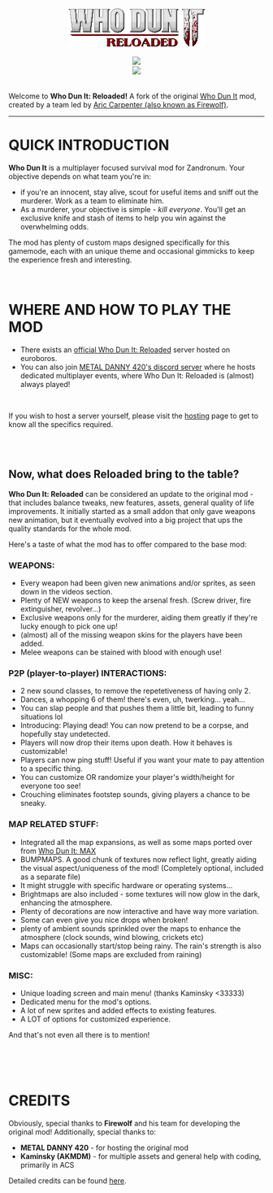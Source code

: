 <div align="center">
	<img src="https://github.com/Dox778/WhoDunIt-Reloaded/blob/main/files/logo.png?raw=true" />
  </br></br>
	<a href="https://discord.gg/b7rH9B3dyN"><img src="https://img.shields.io/badge/Join%20our%20Discord!-0470db" /></a>
  </br>
	<a href="https://www.youtube.com/channel/UCgJIxIKISlTrWJm9zlWEFkA"><img src="https://img.shields.io/badge/Youtube%20channel-db0404" /></a>
  </br></br>
</div>

Welcome to <b>Who Dun It: Reloaded!</b> A fork of the original [Who Dun It](https://doomwiki.org/wiki/Who_Dun_It) mod, created by a team led by [Aric Carpenter (also known as Firewolf)](https://doomwiki.org/wiki/Aric_Carpenter_(Firewolf)).

<hr>

# QUICK INTRODUCTION

<b>Who Dun It</b> is a multiplayer focused survival mod for Zandronum. Your objective depends on what team you're in: 
- if you're an innocent, stay alive, scout for useful items and sniff out the murderer. Work as a team to eliminate him.
- As a murderer, your objective is simple - <i>kill everyone</i>. You'll get an exclusive knife and stash of items to help you win against the overwhelming odds.

The mod has plenty of custom maps designed specifically for this gamemode, each with an unique theme and occasional gimmicks to keep the experience fresh and interesting.
</br></br></br>

# WHERE AND HOW TO PLAY THE MOD

- There exists an [official Who Dun It: Reloaded](https://www.webdoomer.com/servers?search=Who%20Dun%20It%3A%20Reloaded) server hosted on euroboros.
- You can also join [METAL DANNY 420's discord server](https://discord.gg/VB8TAmDg8Z) where he hosts dedicated multiplayer events, where Who Dun It: Reloaded is (almost) always played!
<br>

If you wish to host a server yourself, please visit the [hosting](HOWTOHOST.md) page to get to know all the specifics required.

<br><br>

## Now, what does Reloaded bring to the table?

<b>Who Dun It: Reloaded</b> can be considered an update to the original mod - that includes balance tweaks, new features, assets, general quality of life improvements.
It initially started as a small addon that only gave weapons new animation, but it eventually evolved into a big project that ups the quality standards for the whole mod.

Here's a taste of what the mod has to offer compared to the base mod:

### WEAPONS:
- Every weapon had been given new animations and/or sprites, as seen down in the videos section.
- Plenty of NEW weapons to keep the arsenal fresh. (Screw driver, fire extinguisher, revolver...)
- Exclusive weapons only for the murderer, aiding them greatly if they're lucky enough to pick one up!
- (almost) all of the missing weapon skins for the players have been added.
- Melee weapons can be stained with blood with enough use!
### P2P (player-to-player) INTERACTIONS:
- 2 new sound classes, to remove the repetetiveness of having only 2.
- Dances, a whopping 6 of them! there's even, uh, twerking... yeah...
- You can slap people and that pushes them a little bit, leading to funny situations lol
- Introducing: Playing dead! You can now pretend to be a corpse, and hopefully stay undetected.
- Players will now drop their items upon death. How it behaves is customizable!
- Players can now ping stuff! Useful if you want your mate to pay attention to a specific thing.
- You can customize OR randomize your player's width/height for everyone too see!
- Crouching eliminates footstep sounds, giving players a chance to be sneaky.
###  MAP RELATED STUFF:
- Integrated all the map expansions, as well as some maps ported over from [Who Dun It: MAX](https://zandronum.com/forum/viewtopic.php?t=1726)
- BUMPMAPS. A good chunk of textures now reflect light, greatly aiding the visual aspect/uniqueness of the mod! (Completely optional, included as a separate file)
- It might struggle with specific hardware or operating systems...
- Brightmaps are also included - some textures will now glow in the dark, enhancing the atmosphere.
- Plenty of decorations are now interactive and have way more variation.
- Some can even give you nice drops when broken!
- plenty of ambient sounds sprinkled over the maps to enhance the atmosphere (clock sounds, wind blowing, crickets etc)
- Maps can occasionally start/stop being rainy. The rain's strength is also customizable! (Some maps are excluded from raining)
###  MISC:
- Unique loading screen and main menu! (thanks Kaminsky <33333)
- Dedicated menu for the mod's options.
- A lot of new sprites and added effects to existing features.
- A LOT of options for customized experience.

And that's not even all there is to mention!

<br><br><br>

# CREDITS

Obviously, special thanks to **Firewolf** and his team for developing the original mod!
Additionally, special thanks to:
- **METAL DANNY 420** - for hosting the original mod
- **Kaminsky (AKMDM)** - for multiple assets and general help with coding, primarily in ACS


Detailed credits can be found [here](DETAILEDCREDITS.md).

